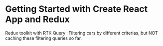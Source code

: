 # Getting Started with Create React App and Redux

Redux toolkit with RTK Query
-Filtering cars by different criterias, but NOT caching these filtering queries so far.
